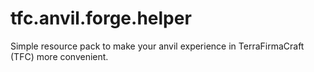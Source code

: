 # tfc.anvil.forge.helper
Simple resource pack to make your anvil experience in TerraFirmaCraft (TFC) more convenient.
